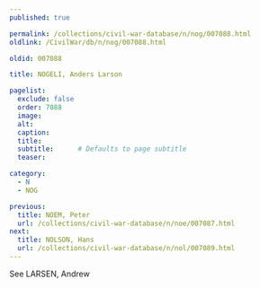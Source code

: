 ```yaml
---
published: true

permalink: /collections/civil-war-database/n/nog/007088.html
oldlink: /CivilWar/db/n/nog/007088.html

oldid: 007088

title: NOGELI, Anders Larson

pagelist:
  exclude: false
  order: 7088
  image: 
  alt:
  caption:
  title:
  subtitle:      # Defaults to page subtitle
  teaser:

category: 
  - N 
  - NOG

previous:
  title: NOEM, Peter
  url: /collections/civil-war-database/n/noe/007087.html  
next:
  title: NOLSON, Hans
  url: /collections/civil-war-database/n/nol/007089.html   
---
```

See LARSEN, Andrew